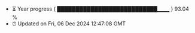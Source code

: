 - ⏳ Year progress { ███████████████████████████▁▁▁ } 93.04 %
- ⏰ Updated on Fri, 06 Dec 2024 12:47:08 GMT

